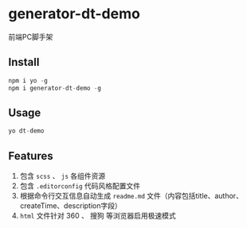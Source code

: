 # generator-dt-demo
前端PC脚手架

## Install
``` javascript
npm i yo -g
npm i generator-dt-demo -g
```

## Usage
``` javascript
yo dt-demo
```

## Features
1. 包含 `scss` 、 `js` 各组件资源
2. 包含 `.editorconfig` 代码风格配置文件
3. 根据命令行交互信息自动生成 `readme.md` 文件（内容包括title、author、createTime、description字段）
4. `html` 文件针对 360 、 搜狗 等浏览器启用极速模式
